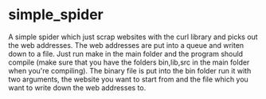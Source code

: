 # simple_spider
A simple spider which just scrap websites with the curl library and picks out the web addresses. The web addresses are put into a queue and writen down to a file. Just run make in the main folder and the program should compile (make sure that you have the folders bin,lib,src in the main folder when you're compiling). The binary file is put into the bin folder run it with two arguments, the website you want to start from and the file which you want to write down the web addresses to.
